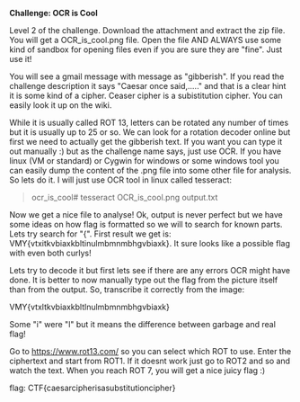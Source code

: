 **Challenge: OCR is Cool**


Level 2 of the challenge. Download the attachment and extract the zip file. You will get a OCR_is_cool.png file.
Open the file AND ALWAYS use some kind of sandbox for opening files even if you are sure they are "fine". Just use it!

You will see a gmail message with message as "gibberish". If you read the challenge description it says "Caesar once said,....." and that is a clear hint it is some kind of a cipher. Ceaser cipher is a subistitution cipher. You can easily look it up on the wiki.

While it is usually called ROT 13, letters can be rotated any number of times but it is usually up to 25 or so. We can look for a rotation decoder online but first we need to actually get the gibberish text. If you want you can type it out manually :) but as the challenge name says, just use OCR. If you have linux (VM or standard) or Cygwin for windows or some windows tool you can easily dump the content of the .png file into some other file for analysis. So lets do it. I will just use OCR tool in linux called tesseract:

> ocr_is_cool# tesseract OCR_is_cool.png output.txt

Now we get a nice file to analyse! Ok, output is never perfect but we have some ideas on how flag is formatted so we will to search for known parts. Lets try search for "{". First result we get is: VMY{vtxitkvbiaxkbltinulmbmnmbhgvbiaxk}. It sure looks like a possible flag
with even both curlys!

Lets try to decode it but first lets see if there are any errors OCR might have done. It is better to now manually type out the flag
from the picture itself than from the output. So, transcribe it correctly from the image:

VMY{vtxltkvbiaxkbltlnulmbmnmbhgvbiaxk}

Some "i" were "l" but it means the difference between garbage and real flag!

Go to https://www.rot13.com/ so you can select which ROT to use. Enter the ciphertext and start from ROT1. 
If it doesnt work just go to ROT2 and so and watch the text. When you reach ROT 7, you will get a nice juicy flag :)

flag: CTF{caesarcipherisasubstitutioncipher}



